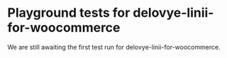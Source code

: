 # Playground tests for delovye-linii-for-woocommerce
We are still awaiting the first test run for delovye-linii-for-woocommerce.
